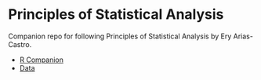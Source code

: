 # Principles of Statistical Analysis
Companion repo for following Principles of Statistical Analysis by Ery Arias-Castro.

* [R Companion](https://mathweb.ucsd.edu/~eariasca/R_companion_free/index.html)
* [Data](https://mathweb.ucsd.edu/~eariasca/R_companion_free/data/)
